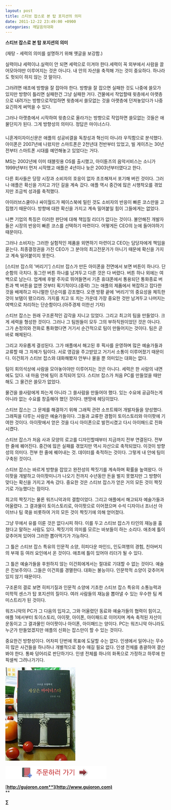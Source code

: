 ```yaml
---
layout: post
title: 스티브 잡스로 본 탑 포지션의 의미
date: 2011-12-22 23:49:00 +0900
categories: 깨달음의대화
---
```

 **스티브 잡스로 본 탑 포지션의 의미** 

 (재탕 - 세력의 의미를 설명하기 위해 옛글을 보강함.) 



실력이냐 세력이냐.실력이 안 되면 세력으로 이겨야 한다.세력이 꼭 외부에서 사람을 끌어모아야만 이루어지는 것은 아니다. 내 안의 자산을 축적해 가는 것이 중요하다. 하나라도 헛되이 하지 않는 것 말이다. 



그러려면 애초에 방향을 잘 잡아야 한다. 방향을 잘 잡으면 실패한 것도 나중에 쓸모가 있지만 방향이 틀리면 실패한건 그냥 실패한 거다. 건물에서 작업할때 윗층에서 아랫층으로 내려가는 방향으로작업하면 윗층에서 쓸모없는 것을 아랫층에 던져놓았다가 나중 요긴하게 써먹을 수 있다. 



그러나 아랫층에서 시작하여 윗층으로 올라가는 방향으로 작업하면 쓸모없는 것들은 애물단지가 된다. 그게 방향성의 의미다. 정답은 마이너스다.



###

니혼게이자이신문은 애플의 성공비결을 독창성과 혁신이 아니라 우직함으로 분석했다. 아이폰은 2007년에 나왔지만 스마트폰은 2천년대 전반부터 있었고, 빌 게이츠는 30년 전부터 스마트폰 시대를 예언해놓고 있었다는 거다. 

MS는 2002년에 이미 태블릿용 OS를 출시했고, 아이튠즈의 음악서비스는 소니가 1999년부터 먼저 시작했고 애플은 4년이나 늦은 2003년부터였다고 한다. 

다른 회사들은 당장 시장과 소비자의 호응이 없자 초조해져서 포기해 버린 것이다. 그러나 애플은 확신을 가지고 가던 길을 계속 갔다. 애플 역시 중간에 많은 시행착오를 겪었지만 조금씩 성과를 축적했다. 

아이러브스쿨이나 싸이월드가 페이스북에 밀린 것도 소비자의 반응이 빠른 코스만을 고집했기 때문이다. 방향에 대한 확신을 가지고 계속 밀어붙일 힘이 그들에게는 없었다. 

나쁜 기업의 특징은 이러한 판단에 대해 책임질 리더가 없다는 것이다. 불안해진 개발자들은 시장의 반응이 빠른 코스를 선택하기 마련이다. 어떻게든 CEO의 눈에 들어야하기 때문이다. 

그러나 소비자는 그러한 실험적인 제품을 외면하기 마련이고 CEO는 담당자에게 책임을 묻는다. 최종결정권을 가진 CEO가 그 분야의 최고전문가가 아니기 때문에 확신을 가지고 계속 밀어붙이지 못한다. 

[스티브 잡스의 '버리기'] 스티브 잡스가 만든 아이폰을 전면에서 보면 버튼이 하나다. 단순함의 극치다. 동그란 버튼 하나를 남겨두고 다른 것은 다 버렸다. 버튼 하나 외에는 여백으로 남는다. 업계에 후발 주자로 뛰어들면서 기존 휴대폰에서 통용되던 통화종료 버튼과 백 버튼을 없앤 것부터 획기적이다.(중략) 그는 애플의 제품에서 복잡하고 잡다한 것을 배제하고 미니멀한 단순미를 강조했다. 오랜 방황 끝에 '버리기'의 중요성을 체득한 것이 보탬이 됐으리라. 가지를 치고 또 치는 가운데 가장 중요한 것만 남겨두고 나머지는 여백으로 처리하는 단순함이다.(아주경제 이한선 기자) 

스티브 잡스는 원래 구조론적인 감각을 지니고 있었다. 그리고 최고의 팀을 만들었다. 크게 세력을 형성한 것이다. 그러나 그 팀원들이 모두 그의 부하직원이었던 것은 아니다. 그가 손정의와 전화로 통화했다면 거기서 순간적으로 팀이 만들어지는 것이다. 팀은 곧바로 해체된다. 

그리고 자유롭게 결성된다. 그가 애플에서 해고된 후 픽사를 운영하며 많은 예술가들과 교류할 때 그 자체가 팀이다. 서로 영감을 주고받았고 거기서 소통이 이루어졌기 때문이다. 이건희가 스티브 잡스와 대화해봤자 안부나 물을 뿐 의미있는 대화는 없다. 

팀이 회의석상에 사람을 모아놓아야만 이루어지는 것은 아니다. 세력은 한 사람의 내면에도 있다. 내 마음 안에 팀이 조직되어 있다. 스티브 잡스가 처음 PC를 만들었을 때만 해도 그 물건은 쓸모가 없었다. 

물건을 쓸사람에게 파는게 아니라 그 쓸사람을 만들어야 했다. 있는 수요에 공급하는게 아니라 없는 수요를 창출해야 했던 것이다. 맨땅에 헤딩이었다. 

스티브 잡스는 그 문제를 해결하기 위해 그래픽 관련 소프트웨어 개발자들을 양성했다. 그래픽을 다루는 사람은 예술가들이다. 그들과 교류한 경험이 토이스토리와 아이팟에 기여한 것이다. 아이팟에서 얻은 것을 다시 아이폰으로 발전시켰고 다시 아이패드로 진화시켰다. 

스티브 잡스가 처음 사과 모양의 로고를 디자인할때부터 지금까지 전부 연결된다. 전부 한 줄에 꿰어진다. 중간에 많은 실패를 겪었지만 역시 자산으로 축적되었다. 이것이 방향성의 의미다. 전부 한 줄에 꿰어내는 것. 데이터를 축적하는 것이다. 그렇게 내 안에 팀이 구축된 것이다. 

스티브 잡스는 바르게 방향을 잡았고 완전성의 짝짓기를 계속하며 확률을 높여왔다. 아이팟을 개발하고 아이팟미니가 나오기 전까지 수년동안 돈을 벌지 못했지만 그 방향이 맞다는 확신을 가지고 계속 갔다. 중요한 것은 스티브 잡스가 얻은 거의 모든 것이 짝짓기로 가능했다는 점이다. 

최고의 짝짓기는 물론 워즈니악과의 결합이었다. 그리고 애플에서 해고되자 예술가들과 어울렸다. 그 결과물이 토이스토리로, 아이팟으로 이어졌으며 수석 디자이너 조너선 아이브나 팀 쿡을 비롯하여 거의 모든 것이 짝짓기에 의해 얻어졌다. 

그냥 무에서 유를 이룬 것은 없다시피 하다. 이를 두고 스티브 잡스가 타인의 재능을 훔쳤다고 말하는 사람도 있다. 짝짓기의 의미를 모르는 바보들이 하는 소리다. 애초에 틀이 갖추어져 있어야 그러한 뽑아먹기가 가능하다. 

그 틀은 스티브 잡스 특유의 인문적 소양, 히피다운 마인드, 인도여행의 경험, 친아버지의 부재 등 여러 요인에서 온 것이다. 애초에 틀이 있어야 리더가 될 수 있다. 

그 틀은 예술가들을 후원하지 않는 이건희에게서는 절대로 기대할 수 없는 것이다. 예술은 진보주의다. 그들은 이건희를 경멸한다. 대화는 불능이다. 인문학적 소양이 갖추어져 있지 않기 때문이다. 

구조론의 결로 보면 히피기질과 인문적 소양에 기초한 스티브 잡스 특유의 소통능력과 미학적 센스가 탑 포지션의 질이다. 여러 사람들의 재능을 뽑아낼 수 있는 우수한 팀 케미스트리가 된 것이다. 

워즈니악의 PC가 그 다음의 입자고, 그와 어울렸던 동료와 예술가들의 협력이 힘이고, 애플 1에서부터 토이스토리, 아이팟, 아이폰, 아이패드로 이어지며 계속 축적된 자산이 운동이고 그 결과물인 아이팟이나 아이폰, 아이패드는 양이다. PC는 워즈니악 아니라도 누군가 만들었겠지만 애플의 신화는 잡스만이 할 수 있는 것이다. 

중요한건 방향성이다. 어차피 단번에 목표에 도달할 수는 없다. 인생에서 일어나는 무수히 많은 사건들을 하나하나 개별적으로 점수 매길 필요 없다. 인생 전체를 총괄하여 결산봐야 한다. 통짜 덩어리로 판단하기다. 인생 전체를 하나의 화폭으로 가정하고 하루에 한 픽셀씩 그려나가기다. 





<a href="?mid=book_minus&act=dispBoardWrite" target="_self"><img alt="001030.jpg" src="files/attach/images/199/440/211/001030.jpg" width="220" height="293" /></a>   


<a href="?mid=book_minus&act=dispBoardWrite" target="_self"><img title="bookorder.gif" alt="bookorder.gif" src="files/attach/images/199/376/206/bookorder.gif" width="318" height="40" rel="xe_gallery" /></a>


  





  




[**http://gujoron.com**](http://www.gujoron.com)**  
** 

**∑**